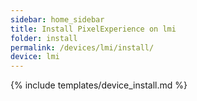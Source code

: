 ```yaml
---
sidebar: home_sidebar
title: Install PixelExperience on lmi
folder: install
permalink: /devices/lmi/install/
device: lmi
---
```

{% include templates/device_install.md %}
